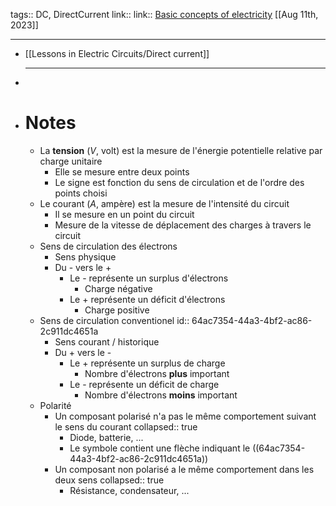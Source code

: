 tags:: DC, DirectCurrent
link:: link:: [Basic concepts of electricity](https://www.allaboutcircuits.com/textbook/direct-current/chpt-1)
[[Aug 11th, 2023]]
***

- [[Lessons in Electric Circuits/Direct current]]
  ***
-
- # Notes
	- La **tension** ($V$, volt) est la mesure de l'énergie potentielle relative par charge unitaire
		- Elle se mesure entre deux points
		- Le signe est fonction du sens de circulation et de l'ordre des points choisi
	- Le courant ($A$, ampère) est la mesure de l'intensité du circuit
		- Il se mesure en un point du circuit
		- Mesure de la vitesse de déplacement des charges à travers le circuit
	- Sens de circulation des électrons
		- Sens physique
		- Du - vers le +
			- Le - représente un surplus d'électrons
				- Charge négative
			- Le + représente un déficit d'électrons
				- Charge positive
	- Sens de circulation conventionel
	  id:: 64ac7354-44a3-4bf2-ac86-2c911dc4651a
		- Sens courant / historique
		- Du + vers le -
			- Le + représente un surplus de charge
				- Nombre d'électrons **plus** important
			- Le - représente un déficit de charge
				- Nombre d'électrons **moins** important
	- Polarité
		- Un composant polarisé n'a pas le même comportement suivant le sens du courant
		  collapsed:: true
			- Diode, batterie, ...
			- Le symbole contient une flèche indiquant le ((64ac7354-44a3-4bf2-ac86-2c911dc4651a))
		- Un composant non polarisé a le même comportement dans les deux sens
		  collapsed:: true
			- Résistance, condensateur, ...